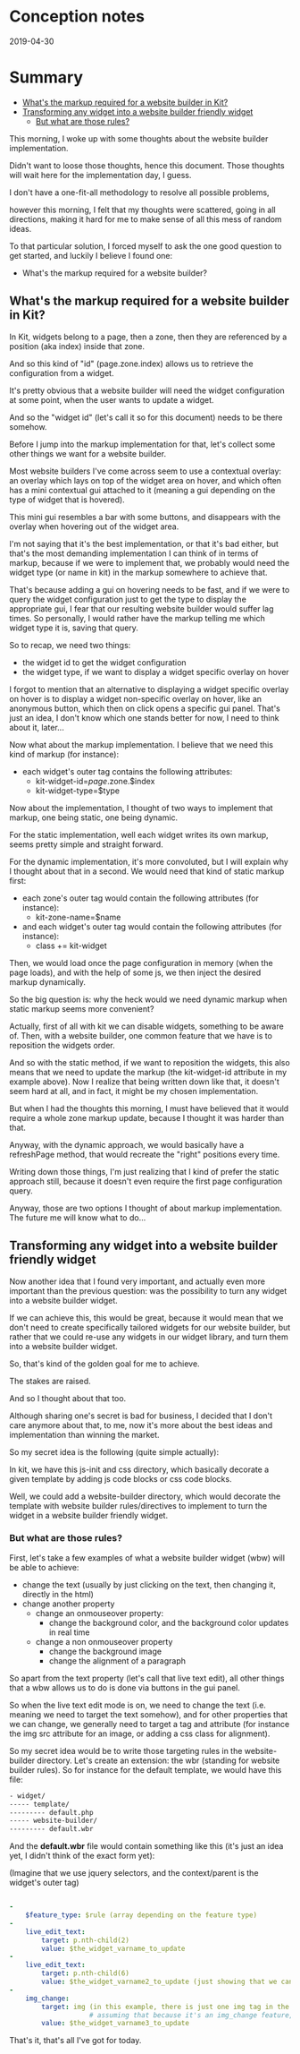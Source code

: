 Conception notes
================
2019-04-30





Summary
===========
   
* [What's the markup required for a website builder in Kit?](#whats-the-markup-required-for-a-website-builder-in-kit)
* [Transforming any widget into a website builder friendly widget](#transforming-any-widget-into-a-website-builder-friendly-widget)
    * [But what are those rules?](#but-what-are-those-rules)
         
         
         
         
This morning, I woke up with some thoughts about the website builder implementation.

Didn't want to loose those thoughts, hence this document. Those thoughts will wait here for the implementation day, I guess.



I don't have a one-fit-all methodology to resolve all possible problems,

however this morning, I felt that my thoughts were scattered, going in all directions, making it hard for me to make
sense of all this mess of random ideas.

To that particular solution, I forced myself to ask the one good question to get started, and luckily I believe I found one:


- What's the markup required for a website builder?



What's the markup required for a website builder in Kit?
------------------

In Kit, widgets belong to a page, then a zone, then they are referenced by a position (aka index) inside that zone.


And so this kind of "id" (page.zone.index) allows us to retrieve the configuration from a widget.

It's pretty obvious that a website builder will need the widget configuration at some point, when the user wants to update a widget.

And so the "widget id" (let's call it so for this document) needs to be there somehow.

Before I jump into the markup implementation for that, let's collect some other things we want for a website builder.

Most website builders I've come across seem to use a contextual overlay: an overlay which lays on top of the widget area on hover,
and which often has a mini contextual gui attached to it (meaning a gui depending on the type of widget that is hovered).

This mini gui resembles a bar with some buttons, and disappears with the overlay when hovering out of the widget area.

I'm not saying that it's the best implementation, or that it's bad either, but that's the most demanding implementation
I can think of in terms of markup, because if we were to implement that, we probably would need the widget type (or name in kit)
in the markup somewhere to achieve that.


That's because adding a gui on hovering needs to be fast, and if we were to query the widget configuration just to get the type
to display the appropriate gui, I fear that our resulting website builder would suffer lag times.
So personally, I would rather have the markup telling me which widget type it is, saving that query.



So to recap, we need two things:

- the widget id to get the widget configuration   
- the widget type, if we want to display a widget specific overlay on hover


I forgot to mention that an alternative to displaying a widget specific overlay on hover is to display a widget non-specific
overlay on hover, like an anonymous button, which then on click opens a specific gui panel. That's just an idea, I don't know
which one stands better for now, I need to think about it, later...   
 

Now what about the markup implementation.
I believe that we need this kind of markup (for instance):

- each widget's outer tag contains the following attributes:
    - kit-widget-id=$page.$zone.$index
    - kit-widget-type=$type



Now about the implementation, I thought of two ways to implement that markup, one being static, one being dynamic.

For the static implementation, well each widget writes its own markup, seems pretty simple and straight forward.

For the dynamic implementation, it's more convoluted, but I will explain why I thought about that in a second.
We would need that kind of static markup first:

- each zone's outer tag would contain the following attributes (for instance):
    - kit-zone-name=$name
- and each widget's outer tag would contain the following attributes (for instance):
    - class += kit-widget

    
Then, we would load once the page configuration in memory (when the page loads), 
and with the help of some js, we then inject the desired markup dynamically.


So the big question is: why the heck would we need dynamic markup when static markup seems more convenient?


Actually, first of all with kit we can disable widgets, something to be aware of.
Then, with a website builder, one common feature that we have is to reposition the widgets order.

And so with the static method, if we want to reposition the widgets, this also means that we need to update the markup (the kit-widget-id attribute
in my example above).
Now I realize that being written down like that, it doesn't seem hard at all, and in fact, it might be my chosen implementation.

But when I had the thoughts this morning, I must have believed that it would require a whole zone markup update, because I thought it was harder than that.

Anyway, with the dynamic approach, we would basically have a refreshPage method, that would recreate the "right" positions every time.


Writing down those things, I'm just realizing that I kind of prefer the static approach still, because it doesn't even require the first page configuration query.

Anyway, those are two options I thought of about markup implementation. The future me will know what to do...






Transforming any widget into a website builder friendly widget
---------------

Now another idea that I found very important, and actually even more important than the previous question: was the possibility
to turn any widget into a website builder widget.

If we can achieve this, this would be great, because it would mean that we don't need to create specifically tailored widgets for our website builder,
but rather that we could re-use any widgets in our widget library, and turn them into a website builder widget.

So, that's kind of the golden goal for me to achieve.

The stakes are raised.

And so I thought about that too.

Although sharing one's secret is bad for business, I decided that I don't care anymore about that, to me, now it's more about the best ideas and implementation
than winning the market.

So my secret idea is the following (quite simple actually):

In kit, we have this js-init and css directory, which basically decorate a given template by adding js code blocks or css code blocks.

Well, we could add a website-builder directory, which would decorate the template with website builder rules/directives to implement
to turn the widget in a website builder friendly widget.


### But what are those rules?

First, let's take a few examples of what a website builder widget (wbw) will be able to achieve:

- change the text (usually by just clicking on the text, then changing it, directly in the html)
- change another property
    - change an onmouseover property:
        - change the background color, and the background color updates in real time
    - change a non onmouseover property 
        - change the background image
        - change the alignment of a paragraph
    

So apart from the text property (let's call that live text edit), all other things that a wbw allows us to do is
done via buttons in the gui panel.

So when the live text edit mode is on, we need to change the text (i.e. meaning we need to target the text somehow),
and for other properties that we can change, we generally need to target a tag and attribute (for instance the img src attribute for an image,
or adding a css class for alignment).

So my secret idea would be to write those targeting rules in the website-builder directory.
Let's create an extension: the wbr (standing for website builder rules). 
So for instance for the default template, we would have this file:


```txt
- widget/
----- template/
--------- default.php
----- website-builder/
--------- default.wbr
```

And the **default.wbr** file would contain something like this (it's just an idea yet, I didn't think of the exact form yet):


(Imagine that we use jquery selectors, and the context/parent is the widget's outer tag)

```yaml

- 
    $feature_type: $rule (array depending on the feature type)
-
    live_edit_text:
        target: p.nth-child(2)
        value: $the_widget_varname_to_update
-
    live_edit_text: 
        target: p.nth-child(6)
        value: $the_widget_varname2_to_update (just showing that we can apply the same feature multiple times)
-
    img_change:
        target: img (in this example, there is just one img tag in the html markup of that widget, for instance)
                    # assuming that because it's an img_change feature, the wb will know to look for the src tag: we don't need to specify it manually
        value: $the_widget_varname3_to_update
```
    
    
    
    
That's it, that's all I've got for today.







 




 

      
    
    
    
 












